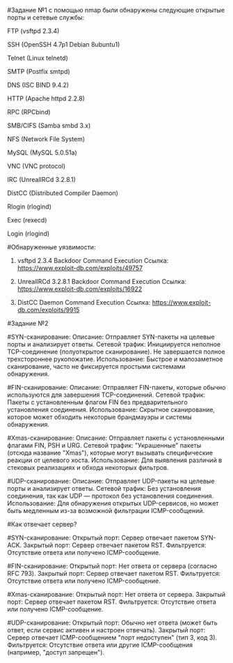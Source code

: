 #Задание №1
с помощью nmap были обнаружены следующие открытые порты и сетевые службы:

 FTP (vsftpd 2.3.4)

 SSH (OpenSSH 4.7p1 Debian 8ubuntu1)

 Telnet (Linux telnetd)

 SMTP (Postfix smtpd)

 DNS (ISC BIND 9.4.2)

 HTTP (Apache httpd 2.2.8)

 RPC (RPCbind)

 SMB/CIFS (Samba smbd 3.x)

 NFS (Network File System)

 MySQL (MySQL 5.0.51a)

 VNC (VNC protocol)

 IRC (UnrealIRCd 3.2.8.1)

 DistCC (Distributed Compiler Daemon)

 Rlogin (rlogind)

 Exec (rexecd)

 Login (rlogind)



#Обнаруженные уязвимости:

1. vsftpd 2.3.4 Backdoor Command Execution
Ссылка: https://www.exploit-db.com/exploits/49757


2. UnrealIRCd 3.2.8.1 Backdoor Command Execution
Ссылка: https://www.exploit-db.com/exploits/16922


3. DistCC Daemon Command Execution
Ссылка: https://www.exploit-db.com/exploits/9915



#Задание №2

#SYN-сканирование:
Описание: Отправляет SYN-пакеты на целевые порты и анализирует ответы.
Сетевой трафик: Инициируется неполное TCP-соединение (полуоткрытое сканирование). Не завершается полное трехстороннее рукопожатие.
Использование: Быстрое и малозаметное сканирование, часто не фиксируется простыми системами обнаружения.

#FIN-сканирование:
Описание: Отправляет FIN-пакеты, которые обычно используются для завершения TCP-соединений.
Сетевой трафик: Пакеты с установленным флагом FIN без предварительного установления соединения.
Использование: Скрытное сканирование, которое может обходить некоторые брандмауэры и системы обнаружения.

#Xmas-сканирование:
Описание: Отправляет пакеты с установленными флагами FIN, PSH и URG.
Сетевой трафик: "Украшенные" пакеты (отсюда название "Xmas"), которые могут вызывать специфические реакции от целевого хоста.
Использование: Для выявления различий в стековых реализациях и обхода некоторых фильтров.

#UDP-сканирование:
Описание: Отправляет UDP-пакеты на целевые порты и анализирует ответы.
Сетевой трафик: Без установления соединения, так как UDP — протокол без установления соединения.
Использование: Для обнаружения открытых UDP-сервисов, но может быть медленным из-за возможной фильтрации ICMP-сообщений.



#Как отвечает сервер?



#SYN-сканирование:
Открытый порт: Сервер отвечает пакетом SYN-ACK.
Закрытый порт: Сервер отвечает пакетом RST.
Фильтруется: Отсутствие ответа или получено ICMP-сообщение.

#FIN-сканирование:
Открытый порт: Нет ответа от сервера (согласно RFC 793).
Закрытый порт: Сервер отвечает пакетом RST.
Фильтруется: Отсутствие ответа или получено ICMP-сообщение.

#Xmas-сканирование:
Открытый порт: Нет ответа от сервера.
Закрытый порт: Сервер отвечает пакетом RST.
Фильтруется: Отсутствие ответа или получено ICMP-сообщение.

#UDP-сканирование:
Открытый порт: Обычно нет ответа (может быть ответ, если сервис активен и настроен отвечать).
Закрытый порт: Сервер отвечает ICMP-сообщением "порт недоступен" (тип 3, код 3).
Фильтруется: Отсутствие ответа или другие ICMP-сообщения (например, "доступ запрещен").
